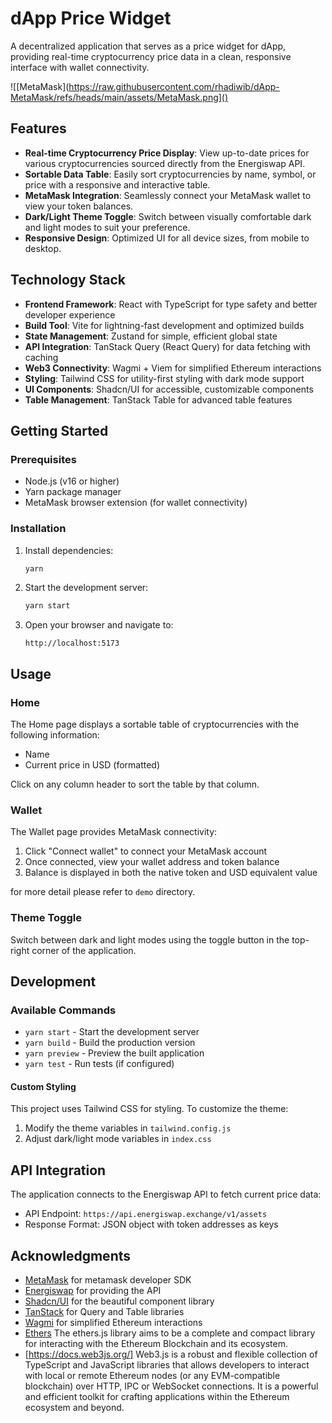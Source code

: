 # dApp Price Widget

A decentralized application that serves as a price widget for dApp, providing real-time cryptocurrency price data in a clean, responsive interface with wallet connectivity.

![[MetaMask](https://raw.githubusercontent.com/rhadiwib/dApp-MetaMask/refs/heads/main/assets/MetaMask.png]()

## Features

- **Real-time Cryptocurrency Price Display**: View up-to-date prices for various cryptocurrencies sourced directly from the Energiswap API.
- **Sortable Data Table**: Easily sort cryptocurrencies by name, symbol, or price with a responsive and interactive table.
- **MetaMask Integration**: Seamlessly connect your MetaMask wallet to view your token balances.
- **Dark/Light Theme Toggle**: Switch between visually comfortable dark and light modes to suit your preference.
- **Responsive Design**: Optimized UI for all device sizes, from mobile to desktop.

## Technology Stack

- **Frontend Framework**: React with TypeScript for type safety and better developer experience
- **Build Tool**: Vite for lightning-fast development and optimized builds
- **State Management**: Zustand for simple, efficient global state
- **API Integration**: TanStack Query (React Query) for data fetching with caching
- **Web3 Connectivity**: Wagmi + Viem for simplified Ethereum interactions
- **Styling**: Tailwind CSS for utility-first styling with dark mode support
- **UI Components**: Shadcn/UI for accessible, customizable components
- **Table Management**: TanStack Table for advanced table features

## Getting Started

### Prerequisites

- Node.js (v16 or higher)
- Yarn package manager
- MetaMask browser extension (for wallet connectivity)

### Installation

1. Install dependencies:
   ```bash
   yarn
   ```

2. Start the development server:
   ```bash
   yarn start
   ```

3. Open your browser and navigate to:
   ```
   http://localhost:5173
   ```

## Usage

### Home

The Home page displays a sortable table of cryptocurrencies with the following information:
- Name
- Current price in USD (formatted)

Click on any column header to sort the table by that column.

### Wallet

The Wallet page provides MetaMask connectivity:
1. Click "Connect wallet" to connect your MetaMask account
2. Once connected, view your wallet address and token balance
3. Balance is displayed in both the native token and USD equivalent value

for more detail please refer to `demo` directory.

### Theme Toggle

Switch between dark and light modes using the toggle button in the top-right corner of the application.

## Development

### Available Commands

- `yarn start` - Start the development server
- `yarn build` - Build the production version
- `yarn preview` - Preview the built application
- `yarn test` - Run tests (if configured)

#### Custom Styling

This project uses Tailwind CSS for styling. To customize the theme:

1. Modify the theme variables in `tailwind.config.js`
2. Adjust dark/light mode variables in `index.css`

## API Integration

The application connects to the Energiswap API to fetch current price data:

- API Endpoint: `https://api.energiswap.exchange/v1/assets`
- Response Format: JSON object with token addresses as keys

## Acknowledgments
- [MetaMask](https://metamask.io/developer/sdk) for metamask developer SDK
- [Energiswap](https://app.energiswap.exchange) for providing the API
- [Shadcn/UI](https://ui.shadcn.com/) for the beautiful component library
- [TanStack](https://tanstack.com/) for Query and Table libraries
- [Wagmi](https://wagmi.sh/) for simplified Ethereum interactions
- [Ethers](https://docs.ethers.org/v6/) The ethers.js library aims to be a complete and compact library for interacting with the Ethereum Blockchain and its ecosystem.
- [https://docs.web3js.org/] Web3.js is a robust and flexible collection of TypeScript and JavaScript libraries that allows developers to interact with local or remote Ethereum nodes (or any EVM-compatible blockchain) over HTTP, IPC or WebSocket connections. It is a powerful and efficient toolkit for crafting applications within the Ethereum ecosystem and beyond.